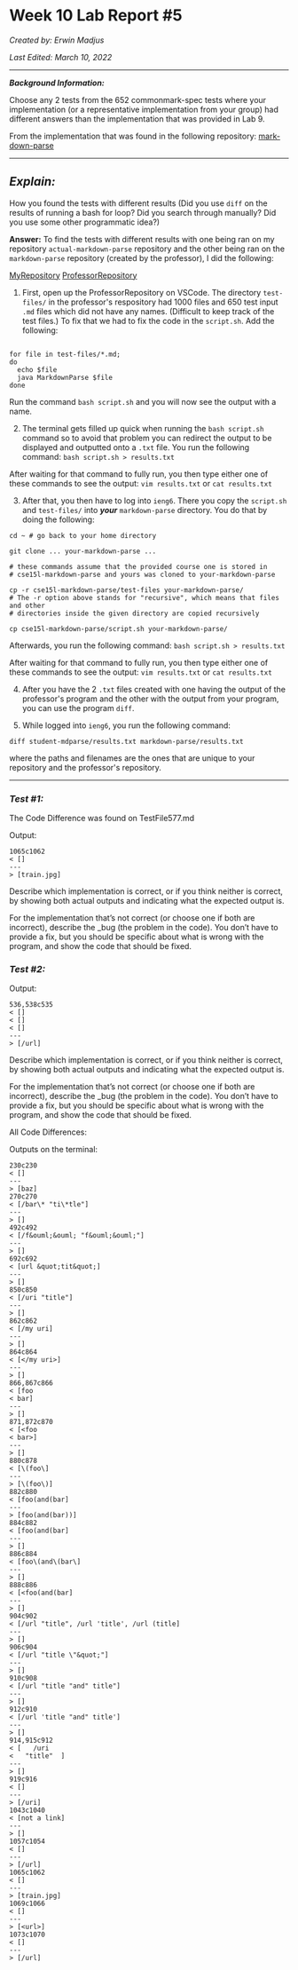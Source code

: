 # **Week 10 Lab Report #5** 

*Created by: Erwin Madjus*

*Last Edited: March 10, 2022*

---

***Background Information:*** 
 
Choose any 2 tests from the 652 commonmark-spec tests where your implementation (or a representative implementation from your group) had different answers than the implementation that was provided in Lab 9. 

From the implementation that was found in the following repository: [mark-down-parse](https://github.com/ucsd-cse15l-w22/markdown-parse)

---
## ***Explain:***

How you found the tests with different results (Did you use ```diff``` on the results of running a bash for loop? Did you search through manually? Did you use some other programmatic idea?)

**Answer:** To find the tests with different results with one being ran on my repository ```actual-markdown-parse``` repository and the other being ran on the ```markdown-parse``` repository (created by the professor), I did the following:

[MyRepository](https://github.com/erwinmadjus/actual-markdown-parse)
[ProfessorRepository](https://github.com/ucsd-cse15l-w22/markdown-parse)

1. First, open up the ProfessorRepository on VSCode. The directory ```test-files/``` in the professor's respository had 1000 files and 650 test input ```.md``` files which did not have any names. (Difficult to keep track of the test files.) To fix that we had to fix the code in the ```script.sh```. Add the following: 

```

for file in test-files/*.md;
do
  echo $file
  java MarkdownParse $file
done

```
Run the command ```bash script.sh``` and you will now see the output with a name. 

2. The terminal gets filled up quick when running the ```bash script.sh``` command so to avoid that problem you can redirect the output to be displayed and outputted onto a ```.txt``` file. You run the following command: ```bash script.sh > results.txt```

After waiting for that command to fully run, you then type either one of these commands to see the output: ```vim results.txt``` or ```cat results.txt```

3. After that, you then have to log into ```ieng6```. There you copy the ```script.sh``` and ```test-files/``` into ***your*** ```markdown-parse``` directory. You do that by doing the following: 

```
cd ~ # go back to your home directory

git clone ... your-markdown-parse ...

# these commands assume that the provided course one is stored in
# cse15l-markdown-parse and yours was cloned to your-markdown-parse

cp -r cse15l-markdown-parse/test-files your-markdown-parse/
# The -r option above stands for "recursive", which means that files and other
# directories inside the given directory are copied recursively

cp cse15l-markdown-parse/script.sh your-markdown-parse/

```

Afterwards, you run the following command: ```bash script.sh > results.txt```

After waiting for that command to fully run, you then type either one of these commands to see the output: ```vim results.txt``` or ```cat results.txt```


4. After you have the 2 ```.txt``` files created with one having the output of the professor's program and the other with the output from your program, you can use the program ```diff```.

5. While logged into ```ieng6```, you run the following command:

```diff student-mdparse/results.txt markdown-parse/results.txt```

where the paths and filenames are the ones that are unique to your repository and the professor's repository. 


---

### ***Test #1:***

The Code Difference was found on TestFile577.md

Output: 

```
1065c1062
< []
---
> [train.jpg]

```

Describe which implementation is correct, or if you think neither is correct, by showing both actual outputs and indicating what the expected output is.


For the implementation that’s not correct (or choose one if both are incorrect), describe the _bug (the problem in the code). You don’t have to provide a fix, but you should be specific about what is wrong with the program, and show the code that should be fixed.


### ***Test #2:***

Output:

```
536,538c535
< []
< []
< []
---
> [/url]

```

Describe which implementation is correct, or if you think neither is correct, by showing both actual outputs and indicating what the expected output is.


For the implementation that’s not correct (or choose one if both are incorrect), describe the _bug (the problem in the code). You don’t have to provide a fix, but you should be specific about what is wrong with the program, and show the code that should be fixed.





All Code Differences:

Outputs on the terminal:

```
230c230
< []
---
> [baz]
270c270
< [/bar\* "ti\*tle"]
---
> []
492c492
< [/f&ouml;&ouml; "f&ouml;&ouml;"]
---
> []
692c692
< [url &quot;tit&quot;]
---
> []
850c850
< [/uri "title"]
---
> []
862c862
< [/my uri]
---
> []
864c864
< [</my uri>]
---
> []
866,867c866
< [foo
< bar]
---
> []
871,872c870
< [<foo
< bar>]
---
> []
880c878
< [\(foo\]
---
> [\(foo\)]
882c880
< [foo(and(bar]
---
> [foo(and(bar))]
884c882
< [foo(and(bar]
---
> []
886c884
< [foo\(and\(bar\]
---
> []
888c886
< [<foo(and(bar]
---
> []
904c902
< [/url "title", /url 'title', /url (title]
---
> []
906c904
< [/url "title \"&quot;"]
---
> []
910c908
< [/url "title "and" title"]
---
> []
912c910
< [/url 'title "and" title']
---
> []
914,915c912
< [   /uri
<   "title"  ]
---
> []
919c916
< []
---
> [/uri]
1043c1040
< [not a link]
---
> []
1057c1054
< []
---
> [/url]
1065c1062
< []
---
> [train.jpg]
1069c1066
< []
---
> [<url>]
1073c1070
< []
---
> [/url]

```